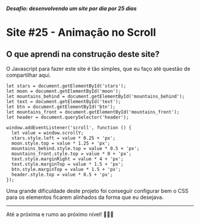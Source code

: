 ##### Desafio: desenvolvendo um site por dia por 25 dias

# Site #25 - Animação no Scroll

## O que aprendi na construção deste site?

O Javascript para fazer este site é tão simples, que eu faço até questão de compartilhar aqui.

```
let stars = document.getElementById('stars');
let moon = document.getElementById('moon');
let mountains_behind = document.getElementById('mountains_behind');
let text = document.getElementById('text');
let btn = document.getElementById('btn');
let mountains_front = document.getElementById('mountains_front');
let header = document.querySelector('header');

window.addEventListener('scroll', function () {
  let value = window.scrollY;
  stars.style.left = value * 0.25 + 'px';
  moon.style.top = value * 1.25 + 'px';
  mountains_behind.style.top = value * 0.5 + 'px';
  mountains_front.style.top = value * 0 + 'px';
  text.style.marginRight = value * 4 + 'px';
  text.style.marginTop = value * 1.5 + 'px';
  btn.style.marginTop = value * 1.5 + 'px';
  header.style.top = value * 0.5 + 'px';
});
```

Uma grande dificuldade deste projeto foi conseguir configurar bem o CSS para os elementos ficarem alinhados da forma que eu desejava.

---

Até a próxima e rumo ao próximo nível! 💜💜💜
